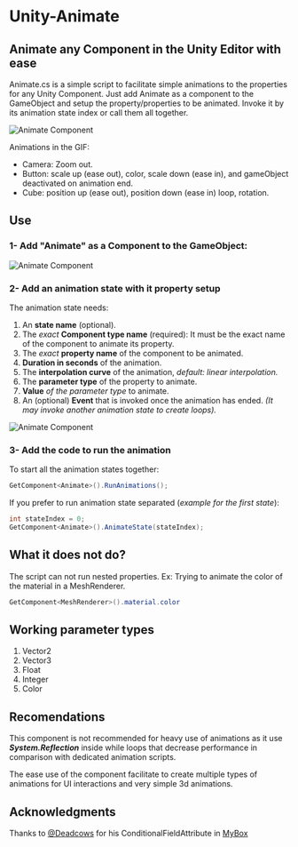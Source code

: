 # Unity-Animate

## Animate any Component in the Unity Editor with ease

Animate.cs is a simple script to facilitate simple animations to the properties for any Unity Component. Just add Animate as a component to the GameObject and setup the property/properties to be animated. Invoke it by its animation state index or call them all together.


![Animate Component](https://drive.google.com/uc?export=view&id=1WcttilGOeApi1DhxvMcBnECEnD7ISfpx)

Animations in the GIF:

 - Camera: Zoom out.
 - Button: scale up (ease out), color, scale down (ease in), and gameObject deactivated on animation end.
 - Cube: position up (ease out), position down (ease in) loop, rotation.
 
## Use

### 1- Add "Animate" as a Component to the GameObject:

![Animate Component](https://drive.google.com/uc?export=view&id=1F5d9Cv9anhvpPrhpqAdEhbLmN2To3wpz)

### 2- Add an animation state with it property setup

The animation state needs:

 1. An **state name** (optional).
 2. The *exact* **Component type name** (required): It must be the exact name of the component to animate its property.
 3. The *exact* **property name** of the component to be animated.
 4. **Duration in seconds** of the animation.
 5. The **interpolation curve** of the animation, *default: linear interpolation.*
 6. The **parameter type** of the property to animate.
 7. **Value** *of the parameter type* to animate.
 8. An (optional) **Event** that is invoked once the animation has ended. *(It may invoke another animation state to create loops).*

![Animate Component](https://drive.google.com/uc?export=view&id=1apcO0V3vCe5juosVxRRdUVtO6MB3DKO9)

### 3- Add the code to run the animation

To start all the animation states together:

```csharp
GetComponent<Animate>().RunAnimations();
```

If you prefer to run animation state separated (*example for the first state*):

```csharp
int stateIndex = 0;
GetComponent<Animate>().AnimateState(stateIndex);
```

## What it does not do?
The script can not run nested properties. Ex: Trying to animate the color of the material in a MeshRenderer.

```csharp
GetComponent<MeshRenderer>().material.color
```

## Working parameter types

 1. Vector2
 2. Vector3
 3. Float
 4. Integer
 5. Color

## Recomendations
This component is not recommended for heavy use of animations as it use ***System.Reflection*** inside while loops that decrease performance in comparison with dedicated animation scripts.

The ease use of the component facilitate to create multiple types of animations for UI interactions and very simple 3d animations.

## Acknowledgments
Thanks to [@Deadcows](https://github.com/Deadcows) for his ConditionalFieldAttribute in [MyBox](https://github.com/Deadcows/MyBox)

